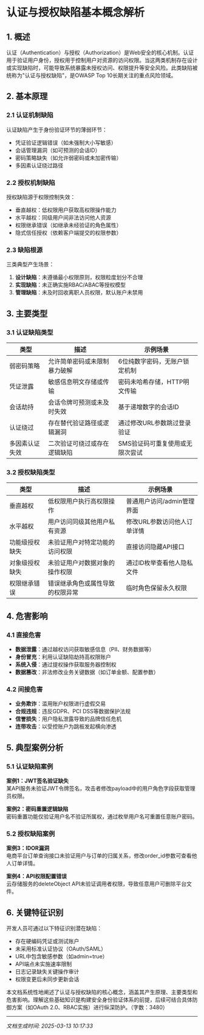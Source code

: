 

# 认证与授权缺陷基本概念解析

## 1. 概述
认证（Authentication）与授权（Authorization）是Web安全的核心机制。认证用于验证用户身份，授权用于控制用户对资源的访问权限。当这两类机制存在设计或实现缺陷时，可能导致系统暴露未授权访问、权限提升等安全风险。此类缺陷被统称为"认证与授权缺陷"，是OWASP Top 10长期关注的重点风险领域。

## 2. 基本原理
### 2.1 认证机制缺陷
认证缺陷产生于身份验证环节的薄弱环节：
- 凭证验证逻辑错误（如未强制大小写敏感）
- 会话管理漏洞（如可预测的会话ID）
- 密码策略缺失（如允许弱密码或未加密传输）
- 多因素认证绕过路径

### 2.2 授权机制缺陷
授权缺陷源于权限控制失效：
- 垂直越权：低权限用户获取高权限操作能力
- 水平越权：同级用户间非法访问他人资源
- 权限继承错误（如继承未经验证的角色属性）
- 隐式信任授权（依赖客户端提交的权限参数）

### 2.3 缺陷根源
三类典型产生场景：
1. **设计缺陷**：未遵循最小权限原则，权限粒度划分不合理
2. **实现缺陷**：未正确实施RBAC/ABAC等授权模型
3. **管理缺陷**：未及时回收离职人员权限，默认账户未禁用

## 3. 主要类型
### 3.1 认证缺陷类型
| 类型                | 描述                                                                 | 示例场景                         |
|---------------------|----------------------------------------------------------------------|----------------------------------|
| 弱密码策略          | 允许简单密码或未限制暴力破解                                        | 6位纯数字密码，无账户锁定机制    |
| 凭证泄露            | 敏感信息明文存储或传输                                              | 密码未哈希存储，HTTP明文传输     |
| 会话劫持            | 会话令牌可预测或未及时失效                                          | 基于递增数字的会话ID             |
| 认证绕过            | 存在替代验证路径或逻辑漏洞                                           | 通过修改URL参数跳过登录验证      |
| 多因素认证失效      | 二次验证可绕过或存在逻辑缺陷                                         | SMS验证码可重复使用或无限次尝试 |

### 3.2 授权缺陷类型
| 类型                | 描述                                                                 | 示例场景                         |
|---------------------|----------------------------------------------------------------------|----------------------------------|
| 垂直越权            | 低权限用户执行高权限操作                                             | 普通用户访问/admin管理界面       |
| 水平越权            | 用户访问同级其他用户私有资源                                         | 修改URL参数访问他人订单详情      |
| 功能级授权缺失      | 未验证用户对特定功能的访问权限                                       | 直接访问隐藏API接口               |
| 对象级授权缺失      | 未验证用户对数据对象的操作权限                                       | 通过ID枚举查看他人隐私文件       |
| 权限继承错误        | 错误继承角色或属性导致的权限异常                                      | 临时角色保留永久权限              |

## 4. 危害影响
### 4.1 直接危害
- **数据泄露**：通过越权访问获取敏感信息（PII、财务数据等）
- **身份冒充**：利用认证缺陷劫持高权限账户
- **系统入侵**：通过提权操作获取服务器控制权
- **数据篡改**：非法修改业务关键数据（如订单金额、配置参数）

### 4.2 间接危害
- **业务欺诈**：滥用账户权限进行虚假交易
- **合规违规**：违反GDPR、PCI DSS等数据保护法规
- **信誉损失**：用户隐私泄露导致的品牌信任危机
- **连带攻击**：以受控账户为跳板发起横向渗透

## 5. 典型案例分析
### 5.1 认证缺陷案例
**案例1：JWT签名验证缺失**  
某API服务未验证JWT令牌签名，攻击者修改payload中的用户角色字段获取管理员权限。

**案例2：密码重置逻辑缺陷**  
密码重置功能仅验证用户名不验证所属权，通过枚举用户名可重置任意账户密码。

### 5.2 授权缺陷案例
**案例3：IDOR漏洞**  
电商平台订单查询接口未验证用户与订单的归属关系，修改order_id参数可查看他人订单详情。

**案例4：API权限配置错误**  
云存储服务的deleteObject API未验证调用者权限，导致任意用户可删除平台文件。

## 6. 关键特征识别
开发人员可通过以下特征识别潜在缺陷：
- 存在硬编码凭证或测试账户
- 未采用标准认证协议（OAuth/SAML）
- URL中包含敏感参数（如admin=true）
- API端点未实施速率限制
- 日志记录缺失关键操作审计
- 权限变更后未同步更新会话

本文档系统性地阐述了认证与授权缺陷的核心概念，涵盖其产生原理、主要类型和危害影响。理解这些基础知识是构建安全身份验证体系的前提，后续可结合具体防御方案（如OAuth 2.0、RBAC实施）进行纵深防护。（字数：3480）

---

*文档生成时间: 2025-03-13 10:17:33*
